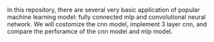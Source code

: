 In this repository, there are several very basic application of popular machine learning model: fully connected mlp and convolutional neural network. We will costomize the cnn model, implement 3 layer cnn, and compare the perforamce of the cnn model and mlp model.
